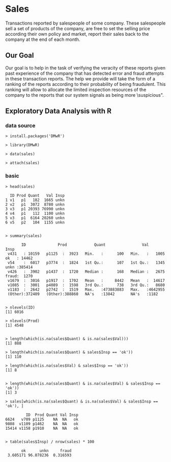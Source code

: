 # Sales

Transactions reported by salespeople of some company. These salespeople sell a set of products of the company, are free to set the selling price according their own policy and market, report their sales back to the company at the end of each month.

## Our Goal

Our goal is to help in the task of verifying the veracity of these reports given past experience of the company that has detected error and fraud attempts in these transaction reports. The help we provide will take the form of a ranking of the reports according to their probability of being fraudulent. This ranking will allow to allocate the limited inspection resources of the company to the reports that our system signals as being more \suspicious".

## Exploratory Data Analysis with R

### data source
~~~
> install.packages('DMwR')

> library(DMwR)

> data(sales)

> attach(sales)
~~~

### basic
~~~
> head(sales)

  ID Prod Quant   Val Insp
1 v1   p1   182  1665 unkn
2 v2   p1  3072  8780 unkn
3 v3   p1 20393 76990 unkn
4 v4   p1   112  1100 unkn
5 v3   p1  6164 20260 unkn
6 v5   p2   104  1155 unkn


> summary(sales)

       ID              Prod            Quant                Val             Insp       
 v431   : 10159   p1125  :  3923   Min.   :      100   Min.   :   1005   ok   : 14462  
 v54    :  6017   p3774  :  1824   1st Qu.:      107   1st Qu.:   1345   unkn :385414  
 v426   :  3902   p1437  :  1720   Median :      168   Median :   2675   fraud:  1270  
 v1679  :  3016   p1917  :  1702   Mean   :     8442   Mean   :  14617                 
 v1085  :  3001   p4089  :  1598   3rd Qu.:      738   3rd Qu.:   8680                 
 v1183  :  2642   p2742  :  1519   Max.   :473883883   Max.   :4642955                 
 (Other):372409   (Other):388860   NA's   :13842       NA's   :1182                    


> nlevels(ID)
[1] 6016

> nlevels(Prod)
[1] 4548


> length(which(is.na(sales$Quant) & is.na(sales$Val)))
[1] 888

> length(which(is.na(sales$Quant) & sales$Insp == 'ok'))
[1] 110

> length(which(is.na(sales$Val) & sales$Insp == 'ok'))
[1] 8


> length(which(is.na(sales$Quant) & is.na(sales$Val) & sales$Insp == 'ok'))
[1] 3

> sales[which(is.na(sales$Quant) & is.na(sales$Val) & sales$Insp == 'ok'), ]

         ID  Prod Quant Val Insp
6624   v709 p1125    NA  NA   ok
9808  v1109 p1462    NA  NA   ok
15414 v1158 p1910    NA  NA   ok


> table(sales$Insp) / nrow(sales) * 100 

       ok      unkn     fraud 
 3.605171 96.078236  0.316593 
~~~







